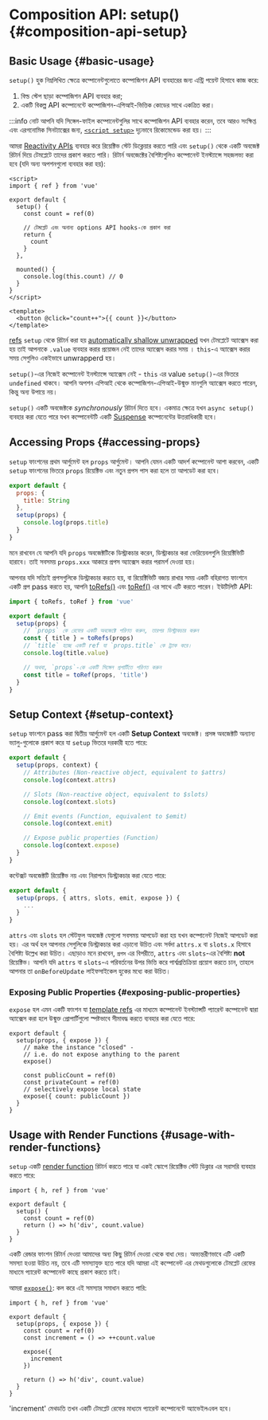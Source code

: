 # Composition API: setup() {#composition-api-setup}

## Basic Usage {#basic-usage}

`setup()` হুক নিম্নলিখিত ক্ষেত্রে কম্পোনেন্টগুলোতে কম্পোজিশন API ব্যবহারের জন্য এন্ট্রি পয়েন্ট হিসাবে কাজ করে:

1. বিল্ড স্টেপ ছাড়া কম্পোজিশন API ব্যবহার করা;
2. একটি বিকল্প API কম্পোনেন্টে কম্পোজিশন-এপিআই-ভিত্তিক কোডের সাথে একত্রিত  করা।

:::info নোট
আপনি যদি সিঙ্গেল-ফাইল কম্পোনেন্টগুলির সাথে কম্পোজিশন API ব্যবহার করেন, তবে আরও সংক্ষিপ্ত এবং এরগনোমিক সিনট্যাক্সের জন্য, [`<script setup>`](/api/sfc-script-setup) দৃঢ়ভাবে রিকোমেন্ডেড করা হয়।
:::

আমরা [Reactivity APIs](./reactivity-core) ব্যবহার করে রিয়েক্টিভ স্টেট  ডিক্লেয়ার করতে পারি এবং `setup()` থেকে একটি অবজেক্ট রিটার্ন দিয়ে টেমপ্লেটে তাদের প্রকাশ করতে পারি। রিটার্ন অবজেক্টের বৈশিষ্ট্যগুলিও কম্পোনেন্ট ইনস্ট্যান্সে সহজলভ্য করা হবে (যদি অন্য অপশনগুলো ব্যবহার করা হয়):

```vue
<script>
import { ref } from 'vue'

export default {
  setup() {
    const count = ref(0)

    // টেমপ্লেট এবং অনান্য options API hooks-কে প্রকাশ করা
    return {
      count
    }
  },

  mounted() {
    console.log(this.count) // 0
  }
}
</script>

<template>
  <button @click="count++">{{ count }}</button>
</template>
```

[refs](/api/reactivity-core#ref) `setup` থেকে রিটার্ন করা হয় [automatically shallow unwrapped](/guide/essentials/reactivity-fundamentals#deep-reactivity) যখন টেমপ্লেটে অ্যাক্সেস করা হয় তাই আপনাকে `.value` ব্যবহার করার প্রয়োজন নেই তাদের অ্যাক্সেস করার সময় । `this`-এ অ্যাক্সেস করার সময় সেগুলিও একইভাবে unwrapperd হয়।

`setup()`-এর নিজেই কম্পোনেন্ট ইনস্ট্যান্সে অ্যাক্সেস নেই - `this` এর value `setup()`-এর ভিতরে `undefined` থাকবে। আপনি অপশন এপিআই থেকে কম্পোজিশন-এপিআই-উন্মুক্ত মানগুলি অ্যাক্সেস করতে পারেন, কিন্তু অন্য উপায়ে নয়।

`setup()` একটি অবজেক্টকে  _synchronously_ রিটার্ন দিতে হবে। একমাত্র ক্ষেত্রে যখন `async setup()` ব্যবহার করা যেতে পারে যখন কম্পোনেন্টটি একটি [Suspense](../guide/built-ins/suspense) কম্পোনেন্টের উত্তরাধিকারী হবে।

## Accessing Props {#accessing-props}

`setup` ফাংশনের প্রথম আর্গুমেন্ট হল `props` আর্গুমেন্ট। আপনি যেমন একটি আদর্শ কম্পোনেন্ট আশা করবেন, একটি `setup` ফাংশনের ভিতরে `props` রিয়েক্টিভ এবং নতুন প্রপস পাস করা হলে তা আপডেট করা হবে।

```js
export default {
  props: {
    title: String
  },
  setup(props) {
    console.log(props.title)
  }
}
```

মনে রাখবেন যে আপনি যদি `props` অবজেক্টটিকে ডিস্ট্রাকচার করেন, ডিস্ট্রাকচার করা ভেরিয়েবলগুলি রিয়েক্টিভিটি হারাবে। তাই সবসময় `props.xxx` আকারে প্রপস অ্যাক্সেস করার পরামর্শ দেওয়া হয়।

আপনার যদি সত্যিই প্রপসগুলিকে ডিস্ট্রাকচার করতে হয়, বা রিয়েক্টিভিটি বজায় রাখার সময় একটি বহিরাগত ফাংশনে একটি প্রপ pass করতে হয়, আপনি [toRefs()](./reactivity-utilities#torefs) এবং [toRef()](/api/reactivity-utilities#toref) এর সাথে এটি করতে পারেন। ইউটিলিটি API:

```js
import { toRefs, toRef } from 'vue'

export default {
  setup(props) {
    // `props` কে রেফের একটি অবজেক্টে পরিণত করুন, তারপর ডিস্ট্রাকচার করুন
    const { title } = toRefs(props)
    // `title` হচ্ছে একটি ref যা `props.title` কে ট্র্যাক করে। 
    console.log(title.value)

    // অথবা, `props`-কে একটি সিঙ্গেল প্রপার্টিতে পরিণত করুন
    const title = toRef(props, 'title')
  }
}
```

## Setup Context {#setup-context}

`setup` ফাংশনে pass করা দ্বিতীয় আর্গুমেন্ট হল একটি **Setup Context** অবজেক্ট। প্রসঙ্গ অবজেক্টটি অন্যান্য ভ্যালু-গুলোকে প্রকাশ করে যা `setup` ভিতরে দরকারী হতে পারে:

```js
export default {
  setup(props, context) {
    // Attributes (Non-reactive object, equivalent to $attrs)
    console.log(context.attrs)

    // Slots (Non-reactive object, equivalent to $slots)
    console.log(context.slots)

    // Emit events (Function, equivalent to $emit)
    console.log(context.emit)

    // Expose public properties (Function)
    console.log(context.expose)
  }
}
```

কন্টেক্সট অবজেক্টটি রিয়েক্টিভ নয় এবং নিরাপদে ডিস্ট্রাকচার করা যেতে পারে:

```js
export default {
  setup(props, { attrs, slots, emit, expose }) {
    ...
  }
}
```

`attrs` এবং `slots` হল স্টেটফুল অবজেক্ট যেগুলো সবসময় আপডেট করা হয় যখন কম্পোনেন্ট নিজেই আপডেট করা হয়। এর অর্থ হল আপনার সেগুলিকে ডিস্ট্রাকচার করা এড়ানো উচিত এবং সর্বদা `attrs.x` বা `slots.x` হিসাবে বৈশিষ্ট্য উল্লেখ করা উচিত। এছাড়াও মনে রাখবেন, `প্রপস` এর বিপরীতে, `attrs` এবং `slots`-এর বৈশিষ্ট্য **not** রিয়েক্টিভ। আপনি যদি `attrs` বা `slots`-এ পরিবর্তনের উপর ভিত্তি করে পার্শ্বপ্রতিক্রিয়া প্রয়োগ করতে চান, তাহলে আপনার তা `onBeforeUpdate` লাইফসাইকেল হুকের মধ্যে করা উচিত।

### Exposing Public Properties {#exposing-public-properties}

`expose` হল এমন একটি ফাংশন যা [template refs](/guide/essentials/template-refs#ref-on-component) এর মাধ্যমে কম্পোনেন্ট ইনস্ট্যান্সটি প্যারেন্ট কম্পোনেন্ট দ্বারা অ্যাক্সেস করা হলে উন্মুক্ত প্রোপার্টিগুলো স্পষ্টভাবে সীমাবদ্ধ করতে ব্যবহার করা যেতে পারে:

```js{5,10}
export default {
  setup(props, { expose }) {
    // make the instance "closed" -
    // i.e. do not expose anything to the parent
    expose()

    const publicCount = ref(0)
    const privateCount = ref(0)
    // selectively expose local state
    expose({ count: publicCount })
  }
}
```

## Usage with Render Functions {#usage-with-render-functions}

`setup` একটি [render function](/guide/extras/render-function) রিটার্ন করতে পারে যা একই স্কোপে  রিয়েক্টিভ স্টেট ডিক্লার এর সরাসরি ব্যবহার করতে পারে:

```js{6}
import { h, ref } from 'vue'

export default {
  setup() {
    const count = ref(0)
    return () => h('div', count.value)
  }
}
```

একটি রেন্ডার ফাংশন রিটার্ন দেওয়া আমাদের অন্য কিছু রিটার্ন দেওয়া থেকে বাধা দেয়। অভ্যন্তরীণভাবে এটি একটি সমস্যা হওয়া উচিত নয়, তবে এটি সমস্যাযুক্ত হতে পারে যদি আমরা এই কম্পোনেন্ট এর মেথডগুলোকে টেমপ্লেট রেফের মাধ্যমে প্যারেন্ট কম্পোনেন্ট কাছে প্রকাশ করতে চাই।

আমরা [`expose()`](#exposing-public-properties): কল করে এই সমস্যার সমাধান করতে পারি:

```js{8-10}
import { h, ref } from 'vue'

export default {
  setup(props, { expose }) {
    const count = ref(0)
    const increment = () => ++count.value

    expose({
      increment
    })

    return () => h('div', count.value)
  }
}
```

'increment' মেথডতি তখন একটি টেমপ্লেট রেফের মাধ্যমে প্যারেন্ট কম্পোনেন্টে অ্যাভেইলএবল হবে।
